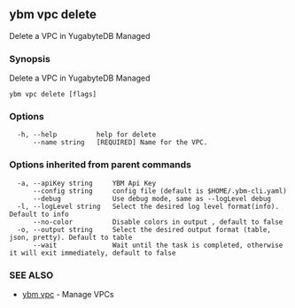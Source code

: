 ## ybm vpc delete

Delete a VPC in YugabyteDB Managed

### Synopsis

Delete a VPC in YugabyteDB Managed

```
ybm vpc delete [flags]
```

### Options

```
  -h, --help          help for delete
      --name string   [REQUIRED] Name for the VPC.
```

### Options inherited from parent commands

```
  -a, --apiKey string     YBM Api Key
      --config string     config file (default is $HOME/.ybm-cli.yaml)
      --debug             Use debug mode, same as --logLevel debug
  -l, --logLevel string   Select the desired log level format(info). Default to info
      --no-color          Disable colors in output , default to false
  -o, --output string     Select the desired output format (table, json, pretty). Default to table
      --wait              Wait until the task is completed, otherwise it will exit immediately, default to false
```

### SEE ALSO

* [ybm vpc](ybm_vpc.md)	 - Manage VPCs

